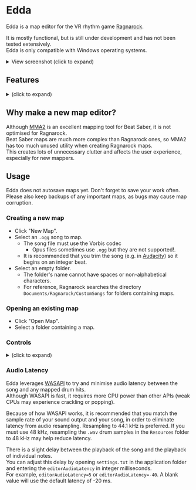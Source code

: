 # Edda

Edda is a map editor for the VR rhythm game [Ragnarock](https://www.ragnarock-vr.com/home).  

It is mostly functional, but is still under development and has not been tested extensively.  
Edda is only compatible with Windows operating systems.

<details>
  <summary>View screenshot (click to expand)</summary>
  
  ![Screenshot of Edda](https://i.imgur.com/tLOFs4M.png)
</details>

## Features
<details>
  <summary>(click to expand)</summary>
  
  - Edit/change the following:
    - Song name
    - Artist name
    - Mapper name
    - Song BPM
    - Song start time offset
    - In-game environment (e.g. Midgard, Alfheim, ...)
    - Song file
    - Cover image
    - Map difficulties
      - Difficulty level (1-10)
      - Medal distances
      - Note jump speed  
  - Open existing Ragnarock maps and create new ones
    - Listen to the entire map with audio and mapped drum hits
       - Notes will be marked with the same rune that would appear in-game
       - Change the relative volumes of the song and mapped notes
    - Customise the editor grid
      - Toggle note placements snapping to grid
      - Change the beat division
      - Add a global offset 
        - this is not recommended - it causes incorrect runes to appear on notes
      - Change the spacing of the grid
      - Overlay the audio waveform of the song with the editor grid
    - Add and delete notes
    - Select multiple notes by dragging with the mouse
    - Operate on selected notes
      - Cut, copy, paste
      - Move up, down, left or right
      - Mirror notes
    - Undo and redo edits
</details>

## Why make a new map editor?

Although [MMA2](https://github.com/Shadnix-was-taken/MediocreMapper) is an excellent mapping tool for Beat Saber, it is not optimised for Ragnarock.  
Beat Saber maps are much more complex than Ragnarock ones, so MMA2 has too much unused utility when creating Ragnarock maps.  
This creates lots of unnecessary clutter and affects the user experience, especially for new mappers.

## Usage

Edda does not autosave maps yet. Don't forget to save your work often.  
Please also keep backups of any important maps, as bugs may cause map corruption.  

### Creating a new map
- Click "New Map".
- Select an `.ogg` song to map.
   - The song file must use the Vorbis codec 
     - Opus files sometimes use `.ogg` but they are not supported!.
   - It is recommended that you trim the song (e.g. in [Audacity](https://www.audacityteam.org/)) so it begins on an integer beat.
- Select an empty folder.
  - The folder's name cannot have spaces or non-alphabetical characters.
  - For reference, Ragnarock searches the directory `Documents/Ragnarock/CustomSongs` for folders containing maps.

### Opening an existing map
- Click "Open Map".
- Select a folder containing a map.

### Controls

<details>
  <summary>(click to expand)</summary>
  
#### Mouse
- Click and drag to select multiple notes.
- Left-click to place a new note or to select an existing note.
- Shift + Left-click to add a note to the selection.
- Right-click to remove a note or to clear the selection.

#### Keyboard
- Ctrl-N: New Map
- Ctrl-O: Open Map
- Ctrl-S: Save Map
- Ctrl-C: Copy Selection
- Ctrl-X: Cut Selection
- Ctrl-V: Paste Clipboard
  - Notes will be pasted on the same row the mouse is currently over.
- Ctrl-M: Mirror Selection
- Ctrl-Z: Undo Edit
- Ctrl-Y: Redo Edit
  - (Ctrl-Shift-Z is also supported)
  
- Shift-Up: Move selection one gridline forwards
- Shift-Down: Move selection one gridline backwards
- Shift-Left: Move selection one column to the left
- Shift-Right: Move selection one column to the left
- Ctrl-Up: Move selection one beat forwards
- Ctrl-Down: Move selection one beat backwards

- Delete: Delete selected notes
- Escape: Unselect all notes
- Space: Play/pause song
</details>

### Audio Latency
Edda leverages [WASAPI](https://docs.microsoft.com/en-us/windows/win32/coreaudio/wasapi) to try and minimise audio latency between the song and any mapped drum hits.  
Although WASAPI is fast, it requires more CPU power than other APIs (weak CPUs may experience crackling or popping).  

Because of how WASAPI works, it is recommended that you match the sample rate of your sound output and your song, in order to eliminate latency from audio resampling. Resampling to 44.1 kHz is preferred. If you must use 48 kHz, resampling the `.wav` drum samples in the `Resources` folder to 48 kHz may help reduce latency.  

There is a slight delay between the playback of the song and the playback of individual notes.  
You can adjust this delay by opening `settings.txt` in the application folder and entering the `editorAudioLatency` in integer milliseconds.  
For example, `editorAudioLatency=5` or `editorAudioLatency=-40`. A blank value will use the default latency of -20 ms.
